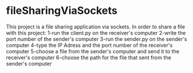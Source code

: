 # fileSharingViaSockets
This project is a file sharing application via sockets.
In order to share a file with this project:
1-run the client.py on the receiver's computer
2-write the port number of the sender's computer
3-run the sender.py on the sender's computer
4-type the IP Adress and the port number of the receiver's computer
5-choose a file from the sender's computer and send it to the receiver's computer
6-choose the path for the file that sent from the sender's computer
